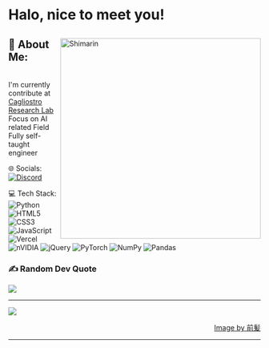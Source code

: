 <h1>Halo, nice to meet you!</h1>

<div>

<img align="right" width="400" alt="Shimarin" src="https://i.imgur.com/j4h0Obg.jpeg"/>

<h2>💫 About Me:</h2></br>
I'm currently contribute at <a href="https://cagliostrolab.net/page/1">Cagliostro Research Lab</a><br>Focus on AI related Field<br>Fully self-taught engineer


🌐 Socials:</br>
[![Discord](https://img.shields.io/badge/Discord-%237289DA.svg?logo=discord&logoColor=white)](https://discord.com/users/693444397055868948) 

💻 Tech Stack:</br>
![Python](https://img.shields.io/badge/python-3670A0?style=flat&logo=python&logoColor=ffdd54) ![HTML5](https://img.shields.io/badge/html5-%23E34F26.svg?style=flat&logo=html5&logoColor=white) ![CSS3](https://img.shields.io/badge/css3-%231572B6.svg?style=flat&logo=css3&logoColor=white) ![JavaScript](https://img.shields.io/badge/javascript-%23323330.svg?style=flat&logo=javascript&logoColor=%23F7DF1E) ![Vercel](https://img.shields.io/badge/vercel-%23000000.svg?style=flat&logo=vercel&logoColor=white) ![nVIDIA](https://img.shields.io/badge/cuda-000000.svg?style=flat&logo=nVIDIA&logoColor=green) ![jQuery](https://img.shields.io/badge/jquery-%230769AD.svg?style=flat&logo=jquery&logoColor=white) ![PyTorch](https://img.shields.io/badge/PyTorch-%23EE4C2C.svg?style=flat&logo=PyTorch&logoColor=white) ![NumPy](https://img.shields.io/badge/numpy-%23013243.svg?style=flat&logo=numpy&logoColor=white) ![Pandas](https://img.shields.io/badge/pandas-%23150458.svg?style=flat&logo=pandas&logoColor=white)

### ✍️ Random Dev Quote
![](https://quotes-github-readme.vercel.app/api?type=vetical&theme=light)

---
[![](https://visitcount.itsvg.in/api?id=saikanov&icon=0&color=0)](https://visitcount.itsvg.in)

<!-- Proudly created with GPRM ( https://gprm.itsvg.in ) -->
  
<div align="right">
<a href="https://www.pixiv.net/en/users/35069640">Image by 前髪</a>
  </div>
  </div>

------
